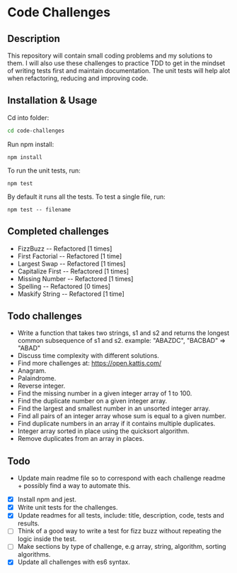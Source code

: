 # Code Challenges

## Description
This repository will contain small coding problems and my solutions to them. I will also use these challenges to practice TDD to get in the mindset of writing tests first and maintain documentation. The unit tests will help alot when refactoring, reducing and improving code.


## Installation & Usage

Cd into folder:
```sh
cd code-challenges
```
Run npm install:
```
npm install
```
To run the unit tests, run:
```
npm test
```
By default it runs all the tests. To test a single file, run:
```
npm test -- filename
```

## Completed challenges

- FizzBuzz -- Refactored [1 times]
- First Factorial -- Refactored [1 time]
- Largest Swap -- Refactored [1 times]
- Capitalize First -- Refactored [1 times]
- Missing Number -- Refactored [1 times]
- Spelling -- Refactored [0 times]
- Maskify String -- Refactored [1 time]

## Todo challenges
- Write a function that takes two strings, s1 and s2 and returns the longest common subsequence of s1 and s2. example: "ABAZDC", "BACBAD" =>  "ABAD"
- Discuss time complexity with different solutions.
- Find more challenges at: https://open.kattis.com/
- Anagram.
- Palaindrome.
- Reverse integer.
- Find the missing number in a given integer array of 1 to 100.
- Find the duplicate number on a given integer array.
- Find the largest and smallest number in an unsorted integer array.
- Find all pairs of an integer array whose sum is equal to a given number.
- Find duplicate numbers in an array if it contains multiple duplicates.
- Integer array sorted in place using the quicksort algorithm.
- Remove duplicates from an array in places.

## Todo
- Update main readme file so to correspond with each challenge readme + possibly find a way to automate this.
- [x] Install npm and jest.
- [x] Write unit tests for the challenges.
- [x] Update readmes for all tests, include: title, description, code, tests and results.
- [ ] Think of a good way to write a test for fizz buzz without repeating the logic inside the test.
- [ ] Make sections by type of challenge, e.g array, string, algorithm, sorting algorithms. 
- [x] Update all challenges with es6 syntax.
